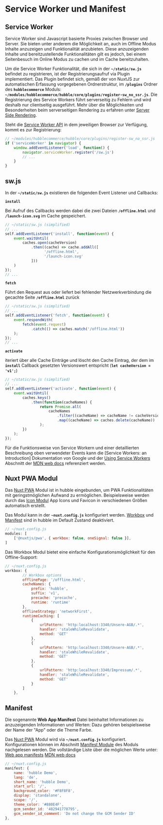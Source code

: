 # Service Worker und Manifest

## Service Worker

Service Worker sind Javascript basierte Proxies zwischen Browser und Server. Sie bieten unter anderem die Möglichkeit an, 
auch im Offline Modus Inhalte anzuzeigen und Funktionalität anzubieten.
Diese anzuzeigenden Inhalte und bereitzustellende Funktionalitäten gilt es jedoch, bei einem Seitenbesuch im Online Modus
zu cachen und im Cache bereitzuhalten. 

Um die Service Worker Funktionalität, die sich in der __`~/static/sw.js`__ befindet zu registrieren, ist der Registrierungsaufruf
via Plugin implementiert. Das Plugin befindet sich, gemäß der von NuxtJS zur automatischen Erfassung 
vorgegebenen Ordnerstruktur, im __`/plugins`__ Ordner des __`hubblecommerce`__ Moduls:
__`~/modules/hubblecommerce/hubble/core/plugins/register-sw_no_ssr.js`__.
Die Registrierung des Service Workers führt serverseitig zu Fehlern und wird deshalb nur clientseitig ausgeführt. 
Mehr über die Möglichkeiten und Besonderheiten beim serverseitigen Rendering zu erfahren unter 
[Server Side Rendering](https://nuxtjs.org/guides/concepts/server-side-rendering#server-side-rendering-steps-with-nuxtjs).

Steht die [Service Worker API](https://developer.mozilla.org/en-US/docs/Web/API/Service_Worker_API) in dem jeweiligen Browser zur Verfügung, 
kommt es zur Registrierung:

``` js
// ~/modules/hubblecommerce/hubble/core/plugins/register-sw_no_ssr.js
if ('serviceWorker' in navigator) {
    window.addEventListener('load', function() {
        navigator.serviceWorker.register('/sw.js')
        // ...
    }
}
```

## sw.js
In der __`~/static/sw.js`__ existieren die folgenden Event Listener und Callbacks:

__`install`__

Bei Aufruf des Callbacks werden dabei die zwei Dateien __`/offline.html`__
und __`/launch-icon.svg`__ im Cache gespeichert.

``` js
// ~/static/sw.js (simplified)
// ...
self.addEventListener('install', function(event) {
    event.waitUntil(
        caches.open(cacheVersion)
            .then((cache) => cache.addAll([
                  '/offline.html',
                  '/launch-icon.svg'
            ]))
    )
});
// ...
```

__`fetch`__

Führt den Request aus oder liefert bei fehlender Netzwerkverbindung die gecachte Seite __`/offline.html`__ zurück

``` js
// ~/static/sw.js (simplified)
// ...
self.addEventListener('fetch', function(event) {
    event.respondWith(
        fetch(event.request)
            .catch(() => caches.match('/offline.html'))
    );
});
// ...
```

__`activate`__

iteriert über alle Cache Einträge und löscht den Cache Eintrag, der dem im __`install`__ Callback gesetzten Versionswert entspricht (__`let cacheVersion = 'v1';`__)

``` js
// ~/static/sw.js (simplified)
// ...
self.addEventListener('activate', function(event) {
    event.waitUntil(
        caches.keys()
            .then(function(cacheNames) {
                return Promise.all(
                    cacheNames
                        .filter((cacheName) => cacheName != cacheVersion)
                        .map((cacheName) => caches.delete(cacheName))
                );
        })
    );
});
```

Für die Funktionsweise von Service Workern und einer detaillierten Beschreibung oben verwendeter Events kann
die [Service Workers: an Introduction] Dokumentation von Google und der
[Using Service Workers](https://developer.mozilla.org/en-US/docs/Web/API/Service_Worker_API/Using_Service_Workers)
Abschnitt der [MDN web docs](https://developer.mozilla.org/en-US/) referenziert werden.


## Nuxt PWA Modul

Das [Nuxt PWA](https://pwa.nuxtjs.org/) Modul ist in hubble eingebunden, um PWA Funktionalitäten mit geringstmöglichen
Aufwand zu ermöglichen. Beispielsweise werden durch das [Icon Modul](https://pwa.nuxtjs.org/icon) App Icons und Favicon in verschiedenen Größen
automatisch erstellt.

Das Modul kann in der __`~nuxt.config.js`__ konfiguriert werden. 
[Workbox](https://pwa.nuxtjs.org/workbox) und [Manifest](https://pwa.nuxtjs.org/manifest) sind in hubble im Default Zustand deaktiviert.

``` js
// ~/nuxt.config.js
modules: [
    ['@nuxtjs/pwa', { workbox: false, oneSignal: false }],
]
```

Das Workbox Modul bietet eine einfache Konfigurationsmöglichkeit für den Offline-Support:

``` js
// ~/nuxt.config.js
workbox: {
        // Workbox options
        offlinePage: '/offline.html',
        cacheNames: {
            prefix: 'hubble',
            suffix: 'v1',
            precache: 'precache',
            runtime: 'runtime'
        },
        offlineStrategy: 'networkFirst',
        runtimeCaching: [
            {
                urlPattern: 'http:localhost:3340/Unsere-AGB/.*',
                handler: 'staleWhileRevalidate',
                method: 'GET'
            },
            {
                urlPattern: 'http:localhost:3340/Unsere-AGB/.*',
                handler: 'staleWhileRevalidate',
                method: 'GET'
            },
            {
                urlPattern: 'http:localhost:3340/Impressum/.*',
                handler: 'staleWhileRevalidate',
                method: 'GET'
            }
        ]
    },
```

## Manifest 

Die sogenannte __Web App Manifest__ Datei beinhaltet Informationen zu anzuzeigenden Informationen und Werten:
Dazu gehören beispielsweise der Name der "App" oder die Theme Farbe. 

Das [Nuxt PWA](https://pwa.nuxtjs.org/) Modul wird via  __`~/nuxt.config.js`__ konfiguriert. 
Konfigurationen können im Abschnitt [Manifest Module](https://pwa.nuxtjs.org/manifest) des Moduls nachgelesen werden. 
Die vollständige Liste über die möglichen Werte unter: 
[Web app manifests](https://developer.mozilla.org/en-US/docs/Web/Manifest) 
[MDN web docs](https://developer.mozilla.org/de/)

``` js
// ~/nuxt.config.js
manifest: {
    name: 'hubble Demo',
    lang: 'de',
    short_name: 'hubble Demo',
    start_url: '/',
    background_color: '#F8F8F8',
    display: 'standalone',
    scope: '/',
    theme_color: '#880E4F',
    gcm_sender_id: '482941778795',
    gcm_sender_id_comment: 'Do not change the GCM Sender ID'
},
```
